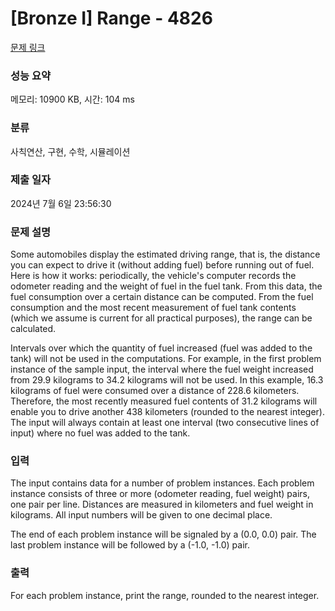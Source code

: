 # [Bronze I] Range - 4826 

[문제 링크](https://www.acmicpc.net/problem/4826) 

### 성능 요약

메모리: 10900 KB, 시간: 104 ms

### 분류

사칙연산, 구현, 수학, 시뮬레이션

### 제출 일자

2024년 7월 6일 23:56:30

### 문제 설명

<p>Some automobiles display the estimated driving range, that is, the distance you can expect to drive it (without adding fuel) before running out of fuel. Here is how it works: periodically, the vehicle's computer records the odometer reading and the weight of fuel in the fuel tank. From this data, the fuel consumption over a certain distance can be computed. From the fuel consumption and the most recent measurement of fuel tank contents (which we assume is current for all practical purposes), the range can be calculated.</p>

<p>Intervals over which the quantity of fuel increased (fuel was added to the tank) will not be used in the computations. For example, in the first problem instance of the sample input, the interval where the fuel weight increased from 29.9 kilograms to 34.2 kilograms will not be used. In this example, 16.3 kilograms of fuel were consumed over a distance of 228.6 kilometers. Therefore, the most recently measured fuel contents of 31.2 kilograms will enable you to drive another 438 kilometers (rounded to the nearest integer). The input will always contain at least one interval (two consecutive lines of input) where no fuel was added to the tank.</p>

### 입력 

 <p>The input contains data for a number of problem instances. Each problem instance consists of three or more (odometer reading, fuel weight) pairs, one pair per line. Distances are measured in kilometers and fuel weight in kilograms. All input numbers will be given to one decimal place.</p>

<p>The end of each problem instance will be signaled by a (0.0, 0.0) pair. The last problem instance will be followed by a (-1.0, -1.0) pair.</p>

### 출력 

 <p>For each problem instance, print the range, rounded to the nearest integer.</p>

